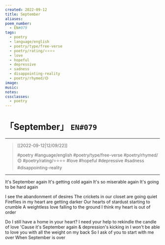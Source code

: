 ```yaml
---
created: 2022-09-12
title: September
aliases:
poem_number:
  - EN#079
tags:
  - poetry
  - language/english
  - poetry/type/free-verse
  - poetry/rating/⭐⭐⭐⭐
  - love
  - hopeful
  - depressive
  - sadness
  - disappointing-reality
  - poetry/rhymed/🟡
image:
music:
notes:
cssclasses:
  - poetry
---
```

# 「September」 `EN#079`

---

> [[2022-09-12|12/09/22]]
> 
> #poetry 
> #language/english 
> #poetry/type/free-verse 
> #poetry/rhymed/🟡 
> #poetry/rating/⭐⭐⭐⭐ 
> #love #hopeful #depressive #sadness #disappointing-reality 

---

It's September again
It's getting cold again
It's so miserable again
It's going to be hard again

I see the abandonment of desires
The crickets in our closet are going quiet
Fireflies in my heart are getting darker
Our hearts of stardust starting to crumble
A weightless love falling to the ground
I think my heart is out of order

Do I still have a home in your heart?
I need your help to rekindle the candle of love
'Cause it's September again & depression's kicking in
I won't be able to love you with all the weight on my back
So I ask of you to start with me over
When September is over